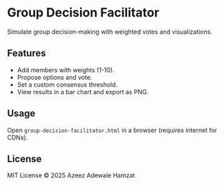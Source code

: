 # Group Decision Facilitator
Simulate group decision-making with weighted votes and visualizations.

## Features
- Add members with weights (1-10).
- Propose options and vote.
- Set a custom consensus threshold.
- View results in a bar chart and export as PNG.

## Usage
Open `group-decision-facilitator.html` in a browser (requires internet for CDNs).

## License
MIT License © 2025 Azeez Adewale Hamzat
